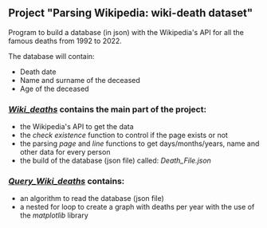 ## Project "Parsing Wikipedia: wiki-death dataset"
Program to build a database (in json) with the Wikipedia's API for all the famous deaths from 1992 to 2022.

The database will contain:
- Death date
- Name and surname of the deceased
- Age of the deceased

### [*Wiki_deaths*](Wiki_deaths.py) contains the main part of the project: 
- the Wikipedia's API to get the data
- the *check existence* function to control if the page exists or not
- the parsing *page* and *line* functions to get days/months/years, name and other data for every person
- the build of the database (json file) called: *Death_File.json*



### [*Query_Wiki_deaths*](Query_Wiki_deaths.py) contains:
- an algorithm to read the database (json file)
- a nested for loop to create a graph with deaths per year with the use of the *matplotlib* library

